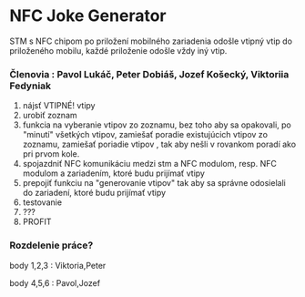 # NFC Joke Generator

STM s NFC chipom po priložení mobilného zariadenia odošle vtipný vtip do priloženého mobilu, každé priloženie odošle vždy iný vtip.

### Členovia : Pavol Lukáč, Peter Dobiáš, Jozef Košecký, Viktoriia Fedyniak

1. nájsť VTIPNÉ! vtipy
2. urobiť zoznam
3. funkcia na vyberanie vtipov zo zoznamu, bez toho aby sa opakovali, po "minutí" všetkých vtipov, zamiešať poradie existujúcich vtipov zo zoznamu, zamiešať poriadie vtipov , tak aby nešli v rovankom poradí ako pri prvom kole.
4. spojazdniť NFC komunikáciu medzi stm a NFC modulom, resp. NFC modulom a zariadením, ktoré budu prijímať vtipy
5. prepojiť funkciu na "generovanie vtipov" tak aby sa správne odosielali do zariadení, ktoré budu prijímať vtipy
6. testovanie
7. ???
9. PROFIT

### Rozdelenie práce?
body 1,2,3 : Viktoria,Peter

body 4,5,6 : Pavol,Jozef
